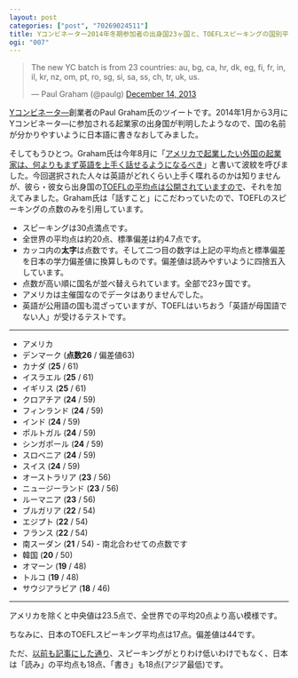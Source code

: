 ```yaml
---
layout: post
categories: ["post", "70269024511"]
title: Yコンビネーター2014年冬期参加者の出身国23ヶ国と、TOEFLスピーキングの国別平均点
ogi: "007"
---
```


<blockquote class="twitter-tweet" lang="en"><p>The new YC batch is from 23 countries: au, bg, ca, hr, dk, eg, fi, fr, in, il, kr, nz, om, pt, ro, sg, si, sa, ss, ch, tr, uk, us.</p>&mdash; Paul Graham (@paulg) <a href="https://twitter.com/paulg/statuses/411897120572989440">December 14, 2013</a></blockquote>

[Yコンビネータ―](http://www.amazon.co.jp/Y%E3%82%B3%E3%83%B3%E3%83%93%E3%83%8D%E3%83%BC%E3%82%BF%E3%83%BC-%E3%82%B7%E3%83%AA%E3%82%B3%E3%83%B3%E3%83%90%E3%83%AC%E3%83%BC%E6%9C%80%E5%BC%B7%E3%81%AE%E3%82%B9%E3%82%BF%E3%83%BC%E3%83%88%E3%82%A2%E3%83%83%E3%83%97%E9%A4%8A%E6%88%90%E3%82%B9%E3%82%AF%E3%83%BC%E3%83%AB-%E3%83%A9%E3%83%B3%E3%83%80%E3%83%AB%E3%83%BB%E3%82%B9%E3%83%88%E3%83%AD%E3%82%B9/dp/4822249468)創業者のPaul Graham氏のツイートです。2014年1月から3月にYコンビネータ―に参加される起業家の出身国が判明したようなので、国の名前が分かりやすいように日本語に書きなおしてみました。

そしてもうひとつ。Graham氏は今年8月に「[アメリカで起業したい外国の起業家は、何よりもまず英語を上手く話せるようになるべき](http://paulgraham.com/accents.html)」と書いて波紋を呼びました。今回選択された人々は英語がどれくらい上手く喋れるのかは知りませんが、彼ら・彼女ら出身国の[TOEFLの平均点は公開されていますので](http://www.ets.org/s/toefl/pdf/94227_unlweb.pdf)、それを加えてみました。Graham氏は「話すこと」にこだわっていたので、TOEFLのスピーキングの点数のみを引用しています。

* スピーキングは30点満点です。
* 全世界の平均点は約20点、標準偏差は約4.7点です。
* カッコ内の**太字**は点数です。そして二つ目の数字は上記の平均点と標準偏差を日本の学力偏差値に換算しものです。偏差値は読みやすいように四捨五入しています。
* 点数が高い順に国名が並べ替えられています。全部で23ヶ国です。
* アメリカは主催国なのでデータはありませんでした。
* 英語が公用語の国も混ざっていますが、TOEFLはいちおう「英語が母国語でない人」が受けるテストです。

---

* アメリカ
* デンマーク (**点数26** / 偏差値63)
* カナダ (**25** / 61)
* イスラエル (**25** / 61)
* イギリス (**25** / 61)
* クロアチア (**24** / 59)
* フィンランド (**24** / 59)
* インド (**24** / 59)
* ポルトガル (**24** / 59)
* シンガポール (**24** / 59)
* スロベニア (**24** / 59)
* スイス (**24** / 59)
* オーストラリア (**23** / 56)
* ニュージーランド (**23** / 56)
* ルーマニア (**23** / 56)
* ブルガリア (**22** / 54)
* エジプト (**22** / 54)
* フランス (**22** / 54)
* 南スーダン (**21** / 54) - 南北合わせての点数です
* 韓国 (**20** / 50)
* オマーン (**19** / 48)
* トルコ (**19** / 48)
* サウジアラビア (**18** / 46)

---

アメリカを除くと中央値は23.5点で、全世界での平均20点より高い模様です。

ちなみに、日本のTOEFLスピーキング平均点は17点。偏差値は44です。

ただ、[以前も記事にした通り](http://naze.chibicode.com/post/63453005550/toefl)、スピーキングがとりわけ低いわけでもなく、日本は「読み」の平均点も18点、「書き」も18点(アジア最低)です。